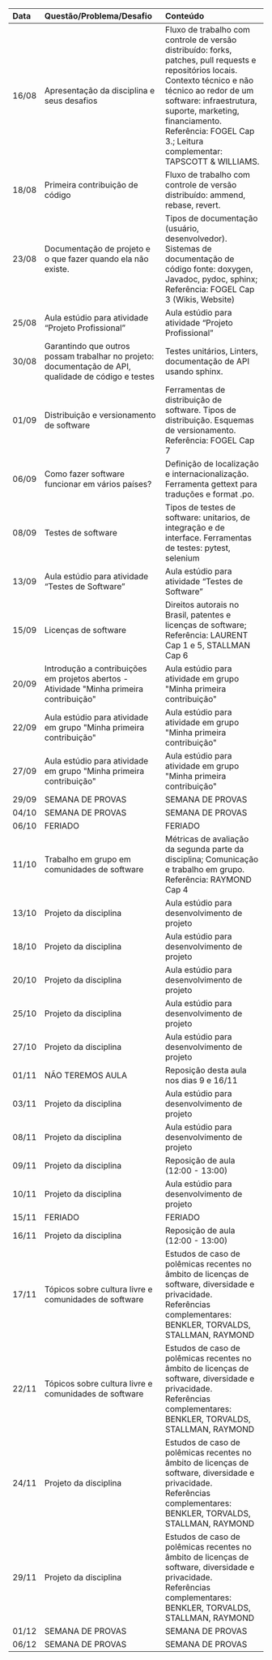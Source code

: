| Data   | Questão/Problema/Desafio                                                                             | Conteúdo                                                                                                                                                                                                                                                                                   |
|:-------|:-----------------------------------------------------------------------------------------------------|:-------------------------------------------------------------------------------------------------------------------------------------------------------------------------------------------------------------------------------------------------------------------------------------------|
| 16/08  | Apresentação da disciplina e seus desafios                                                           | Fluxo de trabalho com controle de versão distribuído: forks, patches, pull requests e repositórios locais. Contexto técnico e não técnico ao redor de um software: infraestrutura, suporte, marketing, financiamento. Referência: FOGEL Cap 3.; Leitura complementar: TAPSCOTT & WILLIAMS. |
| 18/08  | Primeira contribuição de código                                                                      | Fluxo de trabalho com controle de versão distribuído: ammend, rebase, revert.                                                                                                                                                                                                              |
| 23/08  | Documentação de projeto e o que fazer quando ela não existe.                                         | Tipos de documentação (usuário, desenvolvedor). Sistemas de documentação de código fonte: doxygen, Javadoc, pydoc, sphinx; Referência: FOGEL Cap 3 (Wikis, Website)                                                                                                                        |
| 25/08  | Aula estúdio para atividade “Projeto Profissional”                                                   | Aula estúdio para atividade “Projeto Profissional”                                                                                                                                                                                                                                         |
| 30/08  | Garantindo que outros possam trabalhar no projeto: documentação de API, qualidade de código e testes | Testes unitários, Linters, documentação de API usando sphinx.                                                                                                                                                                                                                              |
| 01/09  | Distribuição e versionamento de software                                                             | Ferramentas de distribuição de software. Tipos de distribuição. Esquemas de versionamento. Referência: FOGEL Cap 7                                                                                                                                                                         |
| 06/09  | Como fazer software funcionar em vários países?                                                      | Definição de localização e internacionalização. Ferramenta gettext para traduções e format .po.                                                                                                                                                                                            |
| 08/09  | Testes de software                                                                                   | Tipos de testes de software: unitarios, de integração e de interface. Ferramentas de testes: pytest, selenium                                                                                                                                                                              |
| 13/09  | Aula estúdio para atividade “Testes de Software”                                                     | Aula estúdio para atividade “Testes de Software”                                                                                                                                                                                                                                           |
| 15/09  | Licenças de software                                                                                 | Direitos autorais no Brasil, patentes e licenças de software; Referência: LAURENT Cap 1 e 5, STALLMAN Cap 6                                                                                                                                                                                |
| 20/09  | Introdução a contribuições em projetos abertos - Atividade "Minha primeira contribuição"             | Aula estúdio para atividade em grupo "Minha primeira contribuição"                                                                                                                                                                                                                         |
| 22/09  | Aula estúdio para atividade em grupo "Minha primeira contribuição"                                   | Aula estúdio para atividade em grupo "Minha primeira contribuição"                                                                                                                                                                                                                         |
| 27/09  | Aula estúdio para atividade em grupo "Minha primeira contribuição"                                   | Aula estúdio para atividade em grupo "Minha primeira contribuição"                                                                                                                                                                                                                         |
| 29/09  | SEMANA DE PROVAS                                                                                     | SEMANA DE PROVAS                                                                                                                                                                                                                                                                           |
| 04/10  | SEMANA DE PROVAS                                                                                     | SEMANA DE PROVAS                                                                                                                                                                                                                                                                           |
| 06/10  | FERIADO                                                                                              | FERIADO                                                                                                                                                                                                                                                                                    |
| 11/10  | Trabalho em grupo em comunidades de software                                                         | Métricas de avaliação da segunda parte da disciplina; Comunicação e trabalho em grupo. Referência: RAYMOND Cap 4                                                                                                                                                                           |
| 13/10  | Projeto da disciplina                                                                                | Aula estúdio para desenvolvimento de projeto                                                                                                                                                                                                                                               |
| 18/10  | Projeto da disciplina                                                                                | Aula estúdio para desenvolvimento de projeto                                                                                                                                                                                                                                               |
| 20/10  | Projeto da disciplina                                                                                | Aula estúdio para desenvolvimento de projeto                                                                                                                                                                                                                                               |
| 25/10  | Projeto da disciplina                                                                                | Aula estúdio para desenvolvimento de projeto                                                                                                                                                                                                                                               |
| 27/10  | Projeto da disciplina                                                                                | Aula estúdio para desenvolvimento de projeto                                                                                                                                                                                                                                               |
| 01/11  | NÃO TEREMOS AULA                                                                                     | Reposição desta aula nos dias 9 e 16/11                                                                                                                                                                                                                                                    |
| 03/11  | Projeto da disciplina                                                                                | Aula estúdio para desenvolvimento de projeto                                                                                                                                                                                                                                               |
| 08/11  | Projeto da disciplina                                                                                | Aula estúdio para desenvolvimento de projeto                                                                                                                                                                                                                                               |
| 09/11  | Projeto da disciplina                                                                                | Reposição de aula (12:00 - 13:00)                                                                                                                                                                                                                                                          |
| 10/11  | Projeto da disciplina                                                                                | Aula estúdio para desenvolvimento de projeto                                                                                                                                                                                                                                               |
| 15/11  | FERIADO                                                                                              | FERIADO                                                                                                                                                                                                                                                                                    |
| 16/11  | Projeto da disciplina                                                                                | Reposição de aula (12:00 - 13:00)                                                                                                                                                                                                                                                          |
| 17/11  | Tópicos sobre cultura livre e comunidades de software                                                | Estudos de caso de polêmicas recentes no âmbito de licenças de software, diversidade e privacidade. Referências complementares: BENKLER, TORVALDS, STALLMAN, RAYMOND                                                                                                                       |
| 22/11  | Tópicos sobre cultura livre e comunidades de software                                                | Estudos de caso de polêmicas recentes no âmbito de licenças de software, diversidade e privacidade. Referências complementares: BENKLER, TORVALDS, STALLMAN, RAYMOND                                                                                                                       |
| 24/11  | Projeto da disciplina                                                                                | Estudos de caso de polêmicas recentes no âmbito de licenças de software, diversidade e privacidade. Referências complementares: BENKLER, TORVALDS, STALLMAN, RAYMOND                                                                                                                       |
| 29/11  | Projeto da disciplina                                                                                | Estudos de caso de polêmicas recentes no âmbito de licenças de software, diversidade e privacidade. Referências complementares: BENKLER, TORVALDS, STALLMAN, RAYMOND                                                                                                                       |
| 01/12  | SEMANA DE PROVAS                                                                                     | SEMANA DE PROVAS                                                                                                                                                                                                                                                                           |
| 06/12  | SEMANA DE PROVAS                                                                                     | SEMANA DE PROVAS                                                                                                                                                                                                                                                                           |